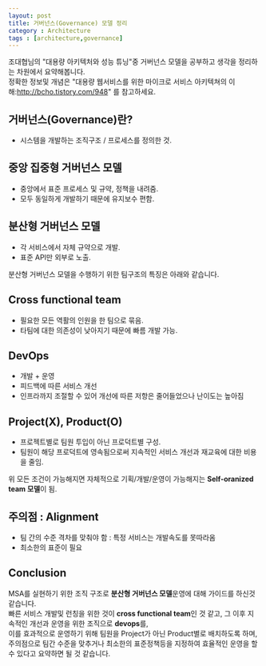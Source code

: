 ```yaml
---
layout: post
title: 거버넌스(Governance) 모델 정리
category : Architecture
tags : [architecture,governance]
---
```

조대협님의 "대용량 아키텍처와 성능 튜닝"중 거버넌스 모델을 공부하고 생각을 정리하는 차원에서 요약해봅니다.   
정확한 정보및 개념은 "대용량 웹서비스를 위한 마이크로 서비스 아키텍쳐의 이해:<http://bcho.tistory.com/948>" 를 참고하세요.     


거버넌스(Governance)란?
----
- 시스템을 개발하는 조직구조 / 프로세스를 정의한 것.    

중앙 집중형 거버넌스 모델
----
- 중앙에서 표준 프로세스 및 규약, 정책을 내려줌.    
- 모두 동일하게 개발하기 때문에 유지보수 편함.    

분산형 거버넌스 모델
----
- 각 서비스에서 자체 규약으로 개발.     
- 표준 API만 외부로 노출.    

분산형 거버넌스 모델을 수행하기 위한 팀구조의 특징은 아래와 같습니다.    

## Cross functional team ##
- 필요한 모든 역활의 인원을 한 팀으로 묶음.    
- 타팀에 대한 의존성이 낮아지기 때문에 빠름 개발 가능.    

## DevOps ##
- 개발 + 운영
- 피드백에 따른 서비스 개선
- 인프라까지 조절할 수 있어 개선에 따른 저항은 줄어들었으나 난이도는 높아짐    

## Project(X), Product(O) ##
- 프로젝트별로 팀원 투입이 아닌 프로덕트별 구성.     
- 팀원이 해당 프로덕트에 영속됨으로써 지속적인 서비스 개선과 재교육에 대한 비용을 줄임.     

위 모든 조건이 가능해지면 자체적으로 기획/개발/운영이 가능해지는 **Self-oranized team 모델**이 됨.    

## 주의점 : Alignment ##    
- 팀 간의 수준 격차를 맞춰야 함 : 특정 서비스는 개발속도를 못따라옴
- 최소한의 표준이 필요

Conclusion
----
MSA를 실현하기 위한 조직 구조로 **분산형 거버넌스 모델**운영에 대해 가이드를 하신것 같습니다.    
빠른 서비스 개발및 런칭을 위한 것이 **cross functional team**인 것 같고, 그 이후 지속적인 개선과 운영을 위한 조직으로 **devops**를,     
이를 효과적으로 운영하기 위해 팀원을 Project가 아닌 Product별로 배치하도록 하며, 주의점으로 팀간 수준을 맞추거나 최소한의 표준정책등을 지정하여 효율적인 운영을 할 수 있다고 요약하면 될 것 같습니다.    



